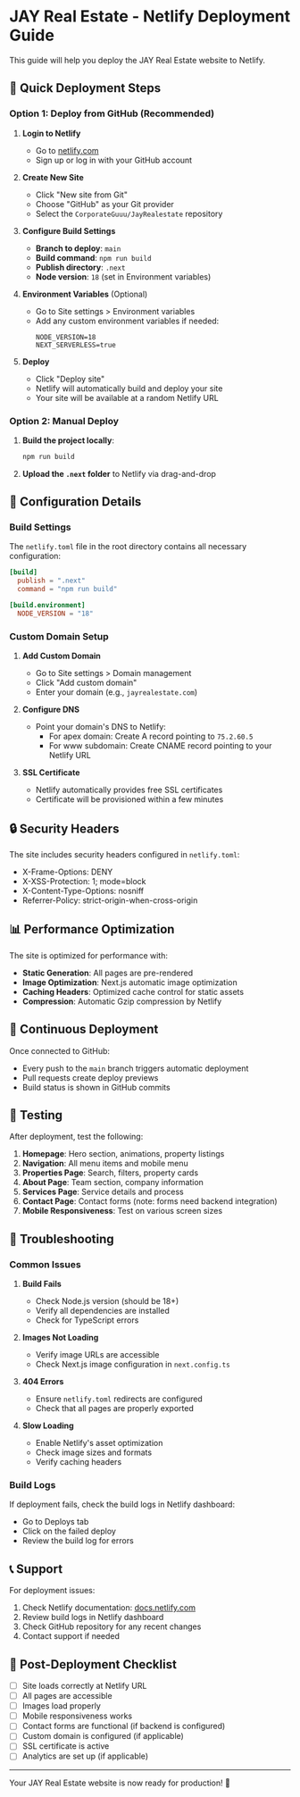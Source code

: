 # JAY Real Estate - Netlify Deployment Guide

This guide will help you deploy the JAY Real Estate website to Netlify.

## 🚀 Quick Deployment Steps

### Option 1: Deploy from GitHub (Recommended)

1. **Login to Netlify**
   - Go to [netlify.com](https://netlify.com)
   - Sign up or log in with your GitHub account

2. **Create New Site**
   - Click "New site from Git"
   - Choose "GitHub" as your Git provider
   - Select the `CorporateGuuu/JayRealestate` repository

3. **Configure Build Settings**
   - **Branch to deploy**: `main`
   - **Build command**: `npm run build`
   - **Publish directory**: `.next`
   - **Node version**: `18` (set in Environment variables)

4. **Environment Variables** (Optional)
   - Go to Site settings > Environment variables
   - Add any custom environment variables if needed:
     ```
     NODE_VERSION=18
     NEXT_SERVERLESS=true
     ```

5. **Deploy**
   - Click "Deploy site"
   - Netlify will automatically build and deploy your site
   - Your site will be available at a random Netlify URL

### Option 2: Manual Deploy

1. **Build the project locally**:
   ```bash
   npm run build
   ```

2. **Upload the `.next` folder** to Netlify via drag-and-drop

## 🔧 Configuration Details

### Build Settings
The `netlify.toml` file in the root directory contains all necessary configuration:

```toml
[build]
  publish = ".next"
  command = "npm run build"

[build.environment]
  NODE_VERSION = "18"
```

### Custom Domain Setup

1. **Add Custom Domain**
   - Go to Site settings > Domain management
   - Click "Add custom domain"
   - Enter your domain (e.g., `jayrealestate.com`)

2. **Configure DNS**
   - Point your domain's DNS to Netlify:
     - For apex domain: Create A record pointing to `75.2.60.5`
     - For www subdomain: Create CNAME record pointing to your Netlify URL

3. **SSL Certificate**
   - Netlify automatically provides free SSL certificates
   - Certificate will be provisioned within a few minutes

## 🔒 Security Headers

The site includes security headers configured in `netlify.toml`:
- X-Frame-Options: DENY
- X-XSS-Protection: 1; mode=block
- X-Content-Type-Options: nosniff
- Referrer-Policy: strict-origin-when-cross-origin

## 📊 Performance Optimization

The site is optimized for performance with:
- **Static Generation**: All pages are pre-rendered
- **Image Optimization**: Next.js automatic image optimization
- **Caching Headers**: Optimized cache control for static assets
- **Compression**: Automatic Gzip compression by Netlify

## 🔄 Continuous Deployment

Once connected to GitHub:
- Every push to the `main` branch triggers automatic deployment
- Pull requests create deploy previews
- Build status is shown in GitHub commits

## 📱 Testing

After deployment, test the following:
1. **Homepage**: Hero section, animations, property listings
2. **Navigation**: All menu items and mobile menu
3. **Properties Page**: Search, filters, property cards
4. **About Page**: Team section, company information
5. **Services Page**: Service details and process
6. **Contact Page**: Contact forms (note: forms need backend integration)
7. **Mobile Responsiveness**: Test on various screen sizes

## 🐛 Troubleshooting

### Common Issues

1. **Build Fails**
   - Check Node.js version (should be 18+)
   - Verify all dependencies are installed
   - Check for TypeScript errors

2. **Images Not Loading**
   - Verify image URLs are accessible
   - Check Next.js image configuration in `next.config.ts`

3. **404 Errors**
   - Ensure `netlify.toml` redirects are configured
   - Check that all pages are properly exported

4. **Slow Loading**
   - Enable Netlify's asset optimization
   - Check image sizes and formats
   - Verify caching headers

### Build Logs
If deployment fails, check the build logs in Netlify dashboard:
- Go to Deploys tab
- Click on the failed deploy
- Review the build log for errors

## 📞 Support

For deployment issues:
1. Check Netlify documentation: [docs.netlify.com](https://docs.netlify.com)
2. Review build logs in Netlify dashboard
3. Check GitHub repository for any recent changes
4. Contact support if needed

## 🎯 Post-Deployment Checklist

- [ ] Site loads correctly at Netlify URL
- [ ] All pages are accessible
- [ ] Images load properly
- [ ] Mobile responsiveness works
- [ ] Contact forms are functional (if backend is configured)
- [ ] Custom domain is configured (if applicable)
- [ ] SSL certificate is active
- [ ] Analytics are set up (if applicable)

---

Your JAY Real Estate website is now ready for production! 🎉
